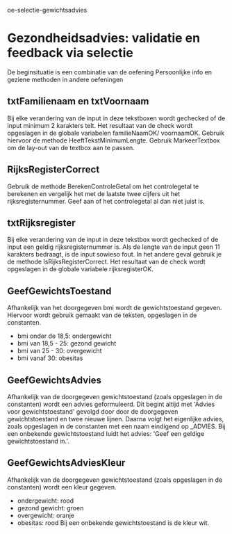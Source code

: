 oe-selectie-gewichtsadvies
# Gezondheidsadvies: validatie en feedback via selectie
De beginsituatie is een combinatie van de oefening Persoonlijke info en geziene methoden in andere oefeningen
## txtFamilienaam en txtVoornaam
Bij elke verandering van de input in deze tekstboxen wordt gechecked of de input minimum 2 karakters telt. 
Het resultaat van de check wordt opgeslagen in de globale variabelen familieNaamOK/ voornaamOK.
Gebruik hiervoor de methode HeeftTekstMinimumLengte.
Gebruik MarkeerTextbox om de lay-out van de textbox aan te passen.
## RijksRegisterCorrect
Gebruik de methode BerekenControleGetal om het controlegetal te berekenen en vergelijk het met de laatste twee cijfers uit het rijksregisternummer.
Geef aan of het controlegetal al dan niet juist is.
## txtRijksregister
Bij elke verandering van de input in deze tekstbox wordt gechecked of de input een geldig rijksregisternummer is.
Als de lengte van de input geen 11 karakters bedraagt, is de input sowieso fout. In het andere geval gebruik je de methode IsRijksRegisterCorrect.
Het resultaat van de check wordt opgeslagen in de globale variabele rijksregisterOK.
## GeefGewichtsToestand
Afhankelijk van het doorgegeven bmi wordt de gewichtstoestand gegeven. Hiervoor wordt gebruik gemaakt van de teksten, opgeslagen in de constanten.
- bmi onder de 18,5: ondergewicht
- bmi van 18,5 - 25: gezond gewicht
- bmi van 25 - 30: overgewicht
- bmi vanaf 30: obesitas
## GeefGewichtsAdvies
Afhankelijk van de doorgegeven gewichtstoestand (zoals opgeslagen in de constanten) wordt een advies geformuleerd.
Dit begint altijd met 'Advies voor gewichtstoestand' gevolgd door door de doorgegeven gewichtstoestand en twee nieuwe lijnen.
Daarna volgt het eigenlijke advies, zoals opgeslagen in de constanten met een naam eindigend op \_ADVIES.
Bij een onbekende gewichtstoestand luidt het advies: 'Geef een geldige gewichtstoestand in.'.
## GeefGewichtsAdviesKleur
Afhankelijk van de doorgegeven gewichtstoestand (zoals opgeslagen in de constanten) wordt een kleur gegeven.
- ondergewicht: rood
- gezond gewicht: groen
- overgewicht: oranje
- obesitas: rood
Bij een onbekende gewichtstoestand is de kleur wit.
